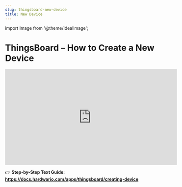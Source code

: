 ```yaml
---
slug: thingsboard-new-device
title: New Device
---
```


import Image from '@theme/IdealImage';

# ThingsBoard – How to Create a New Device

<iframe width="560" height="315"
  src="https://www.youtube.com/embed/5gFY5mT6too"
  title="YouTube video player"
  frameborder="0"
  allow="accelerometer; autoplay; clipboard-write; encrypted-media; gyroscope; picture-in-picture; web-share"
  allowfullscreen>
</iframe>

👉 **Step-by-Step Text Guide: https://docs.hardwario.com/apps/thingsboard/creating-device**
